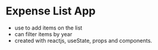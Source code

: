 # Expense List App

- use to add items on the list
- can filter items by year
- created with reactjs, useState, props and components.
